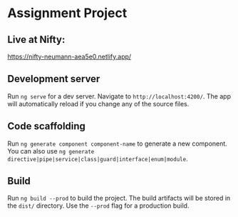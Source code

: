 # Assignment Project

## Live at Nifty:
https://nifty-neumann-aea5e0.netlify.app/


## Development server

Run `ng serve` for a dev server. Navigate to `http://localhost:4200/`. The app will automatically reload if you change any of the source files.

## Code scaffolding

Run `ng generate component component-name` to generate a new component. You can also use `ng generate directive|pipe|service|class|guard|interface|enum|module`.

## Build

Run `ng build --prod` to build the project. The build artifacts will be stored in the `dist/` directory. Use the `--prod` flag for a production build.
